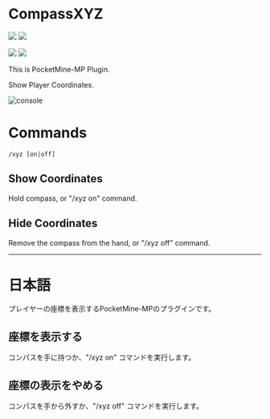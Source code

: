 # CompassXYZ

[![](https://poggit.pmmp.io/shield.state/CompassXYZ)](https://poggit.pmmp.io/p/CompassXYZ)
<a href="https://poggit.pmmp.io/p/CompassXYZ"><img src="https://poggit.pmmp.io/shield.state/CompassXYZ"></a>

[![](https://poggit.pmmp.io/shield.api/CompassXYZ)](https://poggit.pmmp.io/p/CompassXYZ)
<a href="https://poggit.pmmp.io/p/CompassXYZ"><img src="https://poggit.pmmp.io/shield.api/CompassXYZ"></a>


This is PocketMine-MP Plugin.

Show Player Coordinates.

![console](https://github.com/jhelom/CompassXYZ-plugin-pocketmine/blob/develop/assets/xyz.png)

# Commands

```
/xyz [on|off]
```

## Show Coordinates

Hold compass, or "/xyz on" command.


## Hide Coordinates

Remove the compass from the hand, or "/xyz off" command.


---

# 日本語

プレイヤーの座標を表示するPocketMine-MPのプラグインです。

## 座標を表示する

コンパスを手に持つか、"/xyz on" コマンドを実行します。


## 座標の表示をやめる

コンパスを手から外すか、"/xyz off" コマンドを実行します。

